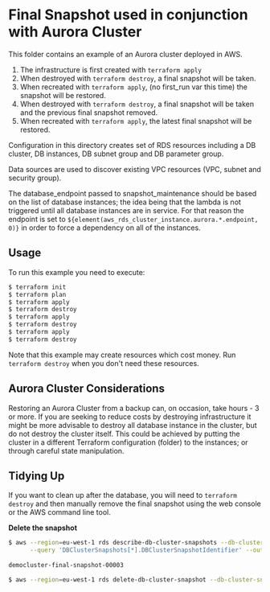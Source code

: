 Final Snapshot used in conjunction with Aurora Cluster
======================================================
This folder contains an example of an Aurora cluster deployed in AWS.

1. The infrastructure is first created with `terraform apply`
1. When destroyed with `terraform destroy`, a final snapshot will be taken.
2. When recreated with `terraform apply`, (no first_run var this time) the snapshot will be restored.
3. When destroyed with `terraform destroy`, a final snapshot will be taken and the previous final snapshot removed.
4. When recreated with `terraform apply`, the latest final snapshot will be restored.   

Configuration in this directory creates set of RDS resources including a DB cluster, DB instances, DB subnet group 
and DB parameter group.

Data sources are used to discover existing VPC resources (VPC, subnet and security group).

The database_endpoint passed to snapshot_maintenance should be based on the list of database instances;
the idea being that the lambda is not triggered until all database instances are in service.
For that reason the endpoint is set to `${element(aws_rds_cluster_instance.aurora.*.endpoint, 0)}`
in order to force a dependency on all of the instances.

Usage
-----
To run this example you need to execute:

```bash
$ terraform init
$ terraform plan 
$ terraform apply
$ terraform destroy
$ terraform apply
$ terraform destroy
$ terraform apply
$ terraform destroy
```

Note that this example may create resources which cost money. Run `terraform destroy` when you don't need these 
resources.

Aurora Cluster Considerations
-----------------------------
Restoring an Aurora Cluster from a backup can, on occasion, take hours - 3 or more.
If you are seeking to reduce costs by destroying infrastructure it might be more advisable to destroy all database
instance in the cluster, but do not destroy the cluster itself.  This could be achieved by putting the cluster in a
different Terraform configuration (folder) to the instances; or through careful state manipulation.

Tidying Up
----------
If you want to clean up after the database, you will need to `terraform destroy` and then manually remove the final
snapshot using the web console or the AWS command line tool.

**Delete the snapshot**
```bash
$ aws --region=eu-west-1 rds describe-db-cluster-snapshots --db-cluster-identifier "democluster" \
      --query 'DBClusterSnapshots[*].DBClusterSnapshotIdentifier' --output text
      
democluster-final-snapshot-00003

$ aws --region=eu-west-1 rds delete-db-cluster-snapshot --db-cluster-snapshot-identifier "democluster-final-snapshot-00003"
```

 